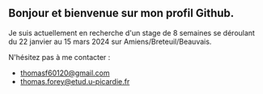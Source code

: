 ## Bonjour et bienvenue sur mon profil Github.

Je suis actuellement en recherche d'un stage de 8 semaines se déroulant du 22 janvier au 15 mars 2024 sur Amiens/Breteuil/Beauvais.

N'hésitez pas à me contacter :
- thomasf60120@gmail.com
- thomas.forey@etud.u-picardie.fr
